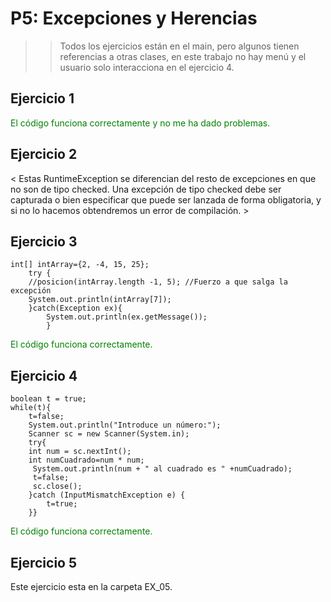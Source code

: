 # P5: Excepciones y Herencias

>>Todos los ejercicios están en el main, pero algunos tienen referencias a otras clases, en este trabajo no hay menú y el usuario solo interacciona en el ejercicio 4.

## Ejercicio 1

<span style="color:green">El código funciona correctamente y no me ha dado problemas.</span>

## Ejercicio 2
< Estas RuntimeException se diferencian del resto de excepciones en que no son de tipo checked. Una excepción de tipo checked debe ser capturada o bien especificar que puede ser lanzada de forma obligatoria, y si no lo hacemos obtendremos un error de compilación. >

## Ejercicio 3

    int[] intArray={2, -4, 15, 25};
		try {		
		//posicion(intArray.length -1, 5); //Fuerzo a que salga la excepción
		System.out.println(intArray[7]);
		}catch(Exception ex){
            System.out.println(ex.getMessage());
            }
<span style="color:green">El código funciona correctamente.</span>
## Ejercicio 4

    boolean t = true;
	while(t){
		t=false;
		System.out.println("Introduce un número:");
		Scanner sc = new Scanner(System.in);
		try{
		int num = sc.nextInt();
		int numCuadrado=num * num;
		 System.out.println(num + " al cuadrado es " +numCuadrado);
		 t=false;
		 sc.close();
		}catch (InputMismatchException e) {
			t=true;
		}}
<span style="color:green">El código funciona correctamente.</span>
## Ejercicio 5
Este ejercicio esta en la carpeta EX_05.
